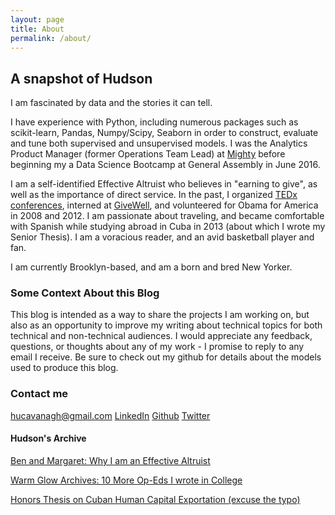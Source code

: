 ```yaml
---
layout: page
title: About
permalink: /about/
---
```


## A snapshot of Hudson

I am fascinated by data and the stories it can tell.

I have experience with Python, including numerous packages such as scikit-learn, Pandas, Numpy/Scipy, Seaborn in order to construct, evaluate and tune both supervised and unsupervised models. I was the Analytics Product Manager (former Operations Team Lead) at [Mighty](https://mighty.com/) before beginning my a Data Science Bootcamp at General Assembly in June 2016. 

I am a self-identified Effective Altruist who believes in "earning to give", as well as the importance of direct service. In the past, I organized [TEDx conferences](http://sites.middlebury.edu/tedx/), interned at [GiveWell](http://www.givewell.org/), and volunteered for Obama for America in 2008 and 2012. I am passionate about traveling, and became comfortable with Spanish while studying abroad in Cuba in 2013 (about which I wrote my Senior Thesis). I am a voracious reader, and an avid basketball player and fan.

I am currently Brooklyn-based, and am a born and bred New Yorker.

### Some Context About this Blog

This blog is intended as a way to share the projects I am working on, but also as an opportunity to improve my writing about technical topics for both technical and non-technical audiences. I would appreciate any feedback, questions, or thoughts about any of my work - I promise to reply to any email I receive. Be sure to check out my github for details about the models used to produce this blog.

### Contact me

[hucavanagh@gmail.com](mailto:hucavanagh@gmail.com)
[LinkedIn](https://www.linkedin.com/in/hudsoncavanagh)
[Github](https://github.com/hudsonrio/)
[Twitter](https://twitter.com/HudsonCavanagh)


#### Hudson's Archive

[Ben and Margaret: Why I am an Effective Altruist](https://middleburycampus.com/article/ben-and-margaret/)

[Warm Glow Archives: 10 More Op-Eds I wrote in College](https://middleburycampus.com/article-tags/warm-glow/)


[Honors Thesis on Cuban Human Capital Exportation (excuse the typo)](http://www.middlebury.edu/academics/igs/about/las/recent-student-theses)
